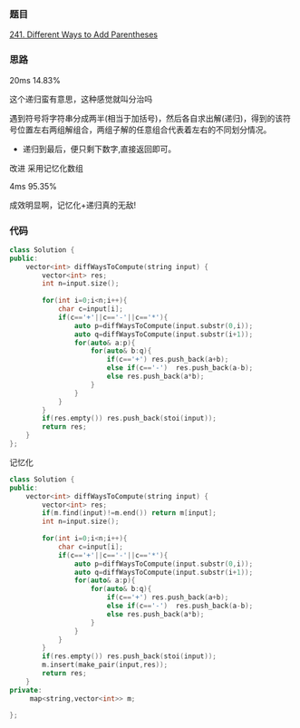 ### 题目
[241. Different Ways to Add Parentheses](https://leetcode-cn.com/problems/different-ways-to-add-parentheses/submissions/)
### 思路
20ms 14.83%

这个递归蛮有意思，这种感觉就叫分治吗

遇到符号将字符串分成两半(相当于加括号)，然后各自求出解(递归)，得到的该符号位置左右两组解组合，两组子解的任意组合代表着左右的不同划分情况。

+ 递归到最后，便只剩下数字,直接返回即可。

改进 采用记忆化数组

4ms 95.35%

成效明显啊，记忆化+递归真的无敌!
### 代码
```c++
class Solution {
public:
    vector<int> diffWaysToCompute(string input) {
        vector<int> res;
        int n=input.size();
            
        for(int i=0;i<n;i++){
            char c=input[i];
            if(c=='+'||c=='-'||c=='*'){
                auto p=diffWaysToCompute(input.substr(0,i));
                auto q=diffWaysToCompute(input.substr(i+1));
                for(auto& a:p){
                    for(auto& b:q){
                        if(c=='+') res.push_back(a+b);
                        else if(c=='-')  res.push_back(a-b);
                        else res.push_back(a*b);
                    }
                }
            }
        }
        if(res.empty()) res.push_back(stoi(input));
        return res;
    }
};
```
记忆化
```c++
class Solution {
public:
    vector<int> diffWaysToCompute(string input) {
        vector<int> res;
        if(m.find(input)!=m.end()) return m[input];
        int n=input.size();
            
        for(int i=0;i<n;i++){
            char c=input[i];
            if(c=='+'||c=='-'||c=='*'){
                auto p=diffWaysToCompute(input.substr(0,i));
                auto q=diffWaysToCompute(input.substr(i+1));
                for(auto& a:p){
                    for(auto& b:q){
                        if(c=='+') res.push_back(a+b);
                        else if(c=='-')  res.push_back(a-b);
                        else res.push_back(a*b);
                    }
                }
            }
        }
        if(res.empty()) res.push_back(stoi(input));
        m.insert(make_pair(input,res));
        return res;
    }
private:
     map<string,vector<int>> m;

};
```
